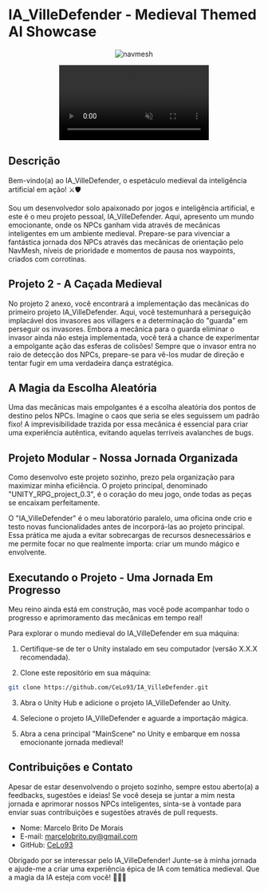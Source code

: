 # IA_VilleDefender - Medieval Themed AI Showcase



<div align="center">

![navmesh](https://github.com/CeLo93/IA_VilleDefender/assets/92175791/0c57f705-8bf1-46d2-a446-af0367f49577)

</div>

<div align="center">
  <video controls muted autoplay onloadedmetadata="this.muted = false;">
    <source src="https://github.com/CeLo93/IA_VilleDefender/assets/92175791/adf290e6-e88e-40e7-9ebb-be8d50042305" type="video/mp4">
    Seu navegador não suporta a reprodução de vídeo.
  </video>
</div>


## Descrição

Bem-vindo(a) ao IA_VilleDefender, o espetáculo medieval da inteligência artificial em ação! ⚔️🛡️

Sou um desenvolvedor solo apaixonado por jogos e inteligência artificial, e este é o meu projeto pessoal, IA_VilleDefender. Aqui, apresento um mundo emocionante, onde os NPCs ganham vida através de mecânicas inteligentes em um ambiente medieval. Prepare-se para vivenciar a fantástica jornada dos NPCs através das mecânicas de orientação pelo NavMesh, níveis de prioridade e momentos de pausa nos waypoints, criados com corrotinas.

## Projeto 2 - A Caçada Medieval

No projeto 2 anexo, você encontrará a implementação das mecânicas do primeiro projeto IA_VilleDefender. Aqui, você testemunhará a perseguição implacável dos invasores aos villagers e a determinação do "guarda" em perseguir os invasores. Embora a mecânica para o guarda eliminar o invasor ainda não esteja implementada, você terá a chance de experimentar a empolgante ação das esferas de colisões! Sempre que o invasor entra no raio de detecção dos NPCs, prepare-se para vê-los mudar de direção e tentar fugir em uma verdadeira dança estratégica.

## A Magia da Escolha Aleatória

Uma das mecânicas mais empolgantes é a escolha aleatória dos pontos de destino pelos NPCs. Imagine o caos que seria se eles seguissem um padrão fixo! A imprevisibilidade trazida por essa mecânica é essencial para criar uma experiência autêntica, evitando aquelas terríveis avalanches de bugs.

## Projeto Modular - Nossa Jornada Organizada

Como desenvolvo este projeto sozinho, prezo pela organização para maximizar minha eficiência. O projeto principal, denominado "UNITY_RPG_project_0.3", é o coração do meu jogo, onde todas as peças se encaixam perfeitamente.

O "IA_VilleDefender" é o meu laboratório paralelo, uma oficina onde crio e testo novas funcionalidades antes de incorporá-las ao projeto principal. Essa prática me ajuda a evitar sobrecargas de recursos desnecessários e me permite focar no que realmente importa: criar um mundo mágico e envolvente.

## Executando o Projeto - Uma Jornada Em Progresso

Meu reino ainda está em construção, mas você pode acompanhar todo o progresso e aprimoramento das mecânicas em tempo real!

Para explorar o mundo medieval do IA_VilleDefender em sua máquina:

1. Certifique-se de ter o Unity instalado em seu computador (versão X.X.X recomendada).

2. Clone este repositório em sua máquina:

```bash
git clone https://github.com/CeLo93/IA_VilleDefender.git
```

3. Abra o Unity Hub e adicione o projeto IA_VilleDefender ao Unity.

4. Selecione o projeto IA_VilleDefender e aguarde a importação mágica.

5. Abra a cena principal "MainScene" no Unity e embarque em nossa emocionante jornada medieval!

## Contribuições e Contato

Apesar de estar desenvolvendo o projeto sozinho, sempre estou aberto(a) a feedbacks, sugestões e ideias! Se você deseja se juntar a mim nesta jornada e aprimorar nossos NPCs inteligentes, sinta-se à vontade para enviar suas contribuições e sugestões através de pull requests.

- Nome: Marcelo Brito De Morais
- E-mail: marcelobrito.py@gmail.com
- GitHub: [CeLo93](https://github.com/Celo93)

Obrigado por se interessar pelo IA_VilleDefender! Junte-se à minha jornada e ajude-me a criar uma experiência épica de IA com temática medieval. Que a magia da IA esteja com você! 🧙‍♂️🏰
